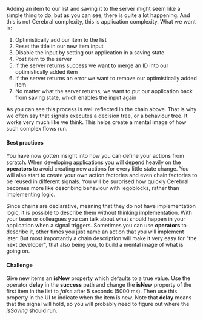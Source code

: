 Adding an item to our list and saving it to the server might seem like a simple thing to do, but as you can see, there is quite a lot happening. And this is not Cerebral complexity, this is application complexity. What we want is:

1. Optimistically add our item to the list
2. Reset the title in our new item input
3. Disable the input by setting our application in a saving state
4. Post item to the server
5. If the server returns success we want to merge an ID into our optimistically added item
6. If the server returns an error we want to remove our optimistically added item
7. No matter what the server returns, we want to put our application back from saving state, which enables the input again

As you can see this process is well reflected in the chain above. That is why we often say that signals executes a decision tree, or a behaviour tree. It works very much like we think. This helps create a mental image of how such complex flows run.

#### Best practices
You have now gotten insight into how you can define your actions from scratch. When developing applications you will depend heavily on the **operators** to avoid creating new actions for every little state change. You will also start to create your own action factories and even chain factories to be reused in different signals. You will be surprised how quickly Cerebral becomes more like describing behaviour with legoblocks, rather than implementing logic.

Since chains are declarative, meaning that they do not have implementation logic, it is possible to describe them without thinking implementation. With your team or colleagues you can talk about what should happen in your application when a signal triggers. Sometimes you can use **operators** to describe it, other times you just name an action that you will implement later. But most importantly a chain description will make it very easy for "the next developer", that also being you, to build a mental image of what is going on.

#### Challenge
Give new items an **isNew** property which defaults to a true value. Use the operator **delay** in the **success** path and change the **isNew** property of the first item in the list to *false* after 5 seconds (5000 ms). Then use this property in the UI to indicate when the item is new. Note that **delay** means that the signal will hold, so you will probably need to figure out where the *isSaving* should run.
